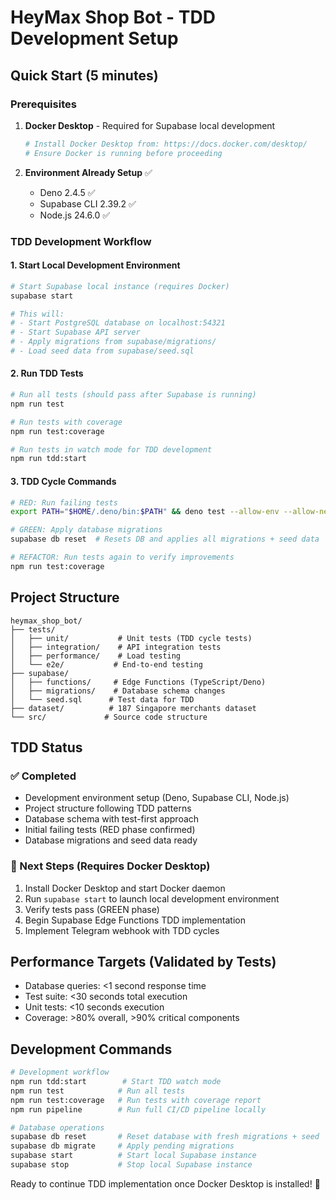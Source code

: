 # HeyMax Shop Bot - TDD Development Setup

## Quick Start (5 minutes)

### Prerequisites

1. **Docker Desktop** - Required for Supabase local development
   ```bash
   # Install Docker Desktop from: https://docs.docker.com/desktop/
   # Ensure Docker is running before proceeding
   ```

2. **Environment Already Setup** ✅
   - Deno 2.4.5 ✅
   - Supabase CLI 2.39.2 ✅
   - Node.js 24.6.0 ✅

### TDD Development Workflow

#### 1. Start Local Development Environment

```bash
# Start Supabase local instance (requires Docker)
supabase start

# This will:
# - Start PostgreSQL database on localhost:54321
# - Start Supabase API server
# - Apply migrations from supabase/migrations/
# - Load seed data from supabase/seed.sql
```

#### 2. Run TDD Tests

```bash
# Run all tests (should pass after Supabase is running)
npm run test

# Run tests with coverage
npm run test:coverage

# Run tests in watch mode for TDD development
npm run tdd:start
```

#### 3. TDD Cycle Commands

```bash
# RED: Run failing tests
export PATH="$HOME/.deno/bin:$PATH" && deno test --allow-env --allow-net --allow-read --allow-write tests/unit/database.test.ts

# GREEN: Apply database migrations
supabase db reset  # Resets DB and applies all migrations + seed data

# REFACTOR: Run tests again to verify improvements
npm run test:coverage
```

## Project Structure

```
heymax_shop_bot/
├── tests/
│   ├── unit/           # Unit tests (TDD cycle tests)
│   ├── integration/    # API integration tests
│   ├── performance/    # Load testing
│   └── e2e/           # End-to-end testing
├── supabase/
│   ├── functions/     # Edge Functions (TypeScript/Deno)
│   ├── migrations/    # Database schema changes
│   └── seed.sql      # Test data for TDD
├── dataset/          # 187 Singapore merchants dataset
└── src/             # Source code structure
```

## TDD Status

### ✅ Completed

- Development environment setup (Deno, Supabase CLI, Node.js)
- Project structure following TDD patterns
- Database schema with test-first approach
- Initial failing tests (RED phase confirmed)
- Database migrations and seed data ready

### 🚧 Next Steps (Requires Docker Desktop)

1. Install Docker Desktop and start Docker daemon
2. Run `supabase start` to launch local development environment
3. Verify tests pass (GREEN phase)
4. Begin Supabase Edge Functions TDD implementation
5. Implement Telegram webhook with TDD cycles

## Performance Targets (Validated by Tests)

- Database queries: <1 second response time
- Test suite: <30 seconds total execution
- Unit tests: <10 seconds execution
- Coverage: >80% overall, >90% critical components

## Development Commands

```bash
# Development workflow
npm run tdd:start        # Start TDD watch mode
npm run test            # Run all tests
npm run test:coverage   # Run tests with coverage report
npm run pipeline        # Run full CI/CD pipeline locally

# Database operations  
supabase db reset       # Reset database with fresh migrations + seed
supabase db migrate     # Apply pending migrations
supabase start          # Start local Supabase instance
supabase stop           # Stop local Supabase instance
```

Ready to continue TDD implementation once Docker Desktop is installed! 🚀
